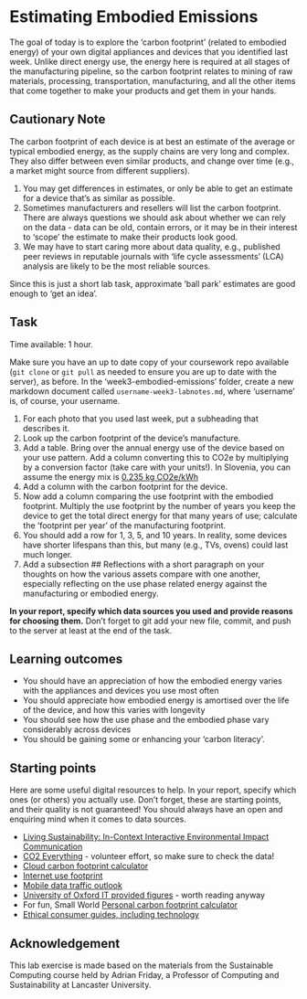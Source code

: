 # Estimating Embodied Emissions

The goal of today is to explore the ‘carbon footprint’ (related to embodied energy) of your own digital appliances and devices that you identified last week. Unlike direct energy use, the energy here is required at all stages of the manufacturing pipeline, so the carbon footprint relates to mining of raw materials, processing, transportation, manufacturing, and all the other items that come together to make your products and get them in your hands.

## Cautionary Note

The carbon footprint of each device is at best an estimate of the average or typical embodied energy, as the supply chains are very long and complex. They also differ between even similar products, and change over time (e.g., a market might source from different suppliers).

1. You may get differences in estimates, or only be able to get an estimate for a device that’s as similar as possible.
2. Sometimes manufacturers and resellers will list the carbon footprint. There are always questions we should ask about whether we can rely on the data - data can be old, contain errors, or it may be in their interest to ‘scope’ the estimate to make their products look good.
3. We may have to start caring more about data quality, e.g., published peer reviews in reputable journals with ‘life cycle assessments’ (LCA) analysis are likely to be the most reliable sources.

Since this is just a short lab task, approximate ‘ball park’ estimates are good enough to ‘get an idea’.

## Task

Time available: 1 hour.

Make sure you have an up to date copy of your coursework repo available (```git clone``` or ```git pull``` as needed to ensure you are up to date with the server), as before. In the ‘week3-embodied-emissions’ folder, create a new markdown document called ```username-week3-labnotes.md```, where ‘username’ is, of course, your username.

1. For each photo that you used last week, put a subheading that describes it.
2. Look up the carbon footprint of the device’s manufacture.
3. Add a table. Bring over the annual energy use of the device based on your use pattern. Add a column converting this to CO2e by multiplying by a conversion factor (take care with your units!). In Slovenia, you can assume the energy mix is [0.235 kg CO2e/kWh](https://ceu.ijs.si/izpusti-co2-tgp-na-enoto-elektricne-energije/)
4. Add a column with the carbon footprint for the device.
5. Now add a column comparing the use footprint with the embodied footprint. Multiply the use footprint by the number of years you keep the device to get the total direct energy for that many years of use; calculate the ‘footprint per year’ of the  manufacturing footprint.
6. You should add a row for 1, 3, 5, and 10 years. In reality, some devices have shorter lifespans than this, but many (e.g., TVs, ovens) could last much longer.
7. Add a subsection ## Reflections with a short paragraph on your thoughts on how the various assets compare with one another, especially reflecting on the use phase related energy against the manufacturing or embodied energy.

**In your report, specify which data sources you used and provide reasons for choosing them.**
Don’t forget to git add your new file, commit, and push to the server at least at the end of the task.

## Learning outcomes

- You should have an appreciation of how the embodied energy varies with the appliances and devices you use most often
- You should appreciate how embodied energy is amortised over the life of the device, and how this varies with longevity
- You should see how the use phase and the embodied phase vary considerably across devices
- You should be gaining some or enhancing your ‘carbon literacy’.


## Starting points

Here are some useful digital resources to help. In your report, specify which ones (or others) you actually use. Don’t forget, these are starting points, and their quality is not guaranteed! You should always have an open and enquiring mind when it comes to data sources.

- [Living Sustainability: In-Context Interactive Environmental Impact Communication](https://github.com/iamZhihanZhang/Living-Sustainability)
- [CO2 Everything](https://www.co2everything.com/) - volunteer effort, so make sure to check the data!
- [Cloud carbon footprint calculator](https://www.cloudcarbonfootprint.org/)
- [Internet use footprint](https://ecotree.green/en/calculate-digital-co2)
- [Mobile data traffic outlook](https://www.ericsson.com/en/reports-and-papers/mobility-report/dataforecasts/mobile-traffic-forecast)
- [University of Oxford IT provided figures](https://www.it.ox.ac.uk/article/environment-and-it) - worth reading anyway
- For fun, Small World [Personal carbon footprint calculator](https://www.sw-consulting.co.uk/carbon-calculator)
- [Ethical consumer guides, including technology](https://www.ethicalconsumer.org/)

## Acknowledgement

This lab exercise is made based on the materials from the Sustainable Computing course held by Adrian Friday, a Professor of Computing and Sustainability at Lancaster University.
